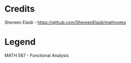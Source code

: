 # Credits

Shereen Elaidi - https://github.com/ShereenElaidi/mathnotes

# Legend

MATH 567 - Functional Analysis
